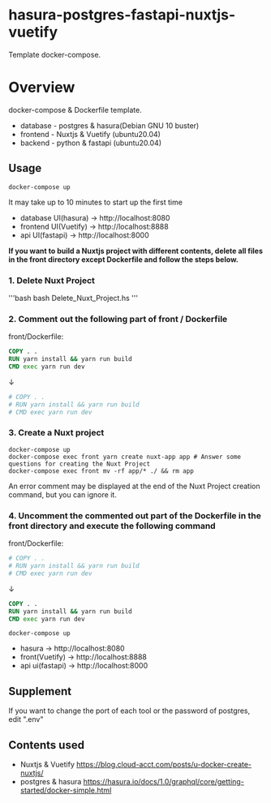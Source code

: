 # hasura-postgres-fastapi-nuxtjs-vuetify
Template docker-compose.

# Overview
docker-compose & Dockerfile template.
- database - postgres & hasura(Debian GNU 10 buster)
- frontend - Nuxtjs & Vuetify (ubuntu20.04)
- backend - python & fastapi (ubuntu20.04)

## Usage
```docker-compose
docker-compose up
```
It may take up to 10 minutes to start up the first time
 - database UI(hasura) → http://localhost:8080
 - frontend UI(Vuetify) → http://localhost:8888
 - api UI(fastapi) → http://localhost:8000

**If you want to build a Nuxtjs project with different contents, delete all files in the front directory except Dockerfile and follow the steps below.**

### 1. Delete Nuxt Project
'''bash
bash Delete_Nuxt_Project.hs
'''

### 2. Comment out the following part of front / Dockerfile
 front/Dockerfile:
 ```Dockerfile
 COPY . .
 RUN yarn install && yarn run build
 CMD exec yarn run dev
 ```
 ↓
 ```Dockerfile
 # COPY . .
 # RUN yarn install && yarn run build
 # CMD exec yarn run dev
 ```
### 3. Create a Nuxt project
 ```docker-compose
 docker-compose up
 docker-compose exec front yarn create nuxt-app app # Answer some questions for creating the Nuxt Project
 docker-compose exec front mv -rf app/* ./ && rm app
 ```
 An error comment may be displayed at the end of the Nuxt Project creation command, but you can ignore it.

### 4. Uncomment the commented out part of the Dockerfile in the front directory and execute the following command
 front/Dockerfile:
 ```Dockerfile
 # COPY . .
 # RUN yarn install && yarn run build
 # CMD exec yarn run dev
 ```
 ↓
 ```Dockerfile
 COPY . .
 RUN yarn install && yarn run build
 CMD exec yarn run dev
 ```

 ```docker-compose
 docker-compose up
 ```
 - hasura → http://localhost:8080
 - front(Vuetify) → http://localhost:8888
 - api ui(fastapi) → http://localhost:8000

## Supplement
If you want to change the port of each tool or the password of postgres, edit ".env"

## Contents used
- Nuxtjs & Vuetify https://blog.cloud-acct.com/posts/u-docker-create-nuxtjs/
- postgres & hasura https://hasura.io/docs/1.0/graphql/core/getting-started/docker-simple.html